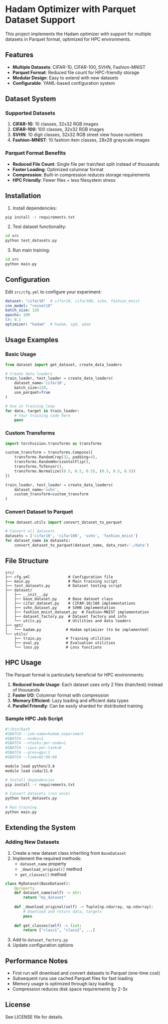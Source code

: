 # Hadam Optimizer with Parquet Dataset Support

This project implements the Hadam optimizer with support for multiple datasets in Parquet format, optimized for HPC environments.

## Features

- **Multiple Datasets**: CIFAR-10, CIFAR-100, SVHN, Fashion-MNIST
- **Parquet Format**: Reduced file count for HPC-friendly storage
- **Modular Design**: Easy to extend with new datasets
- **Configurable**: YAML-based configuration system

## Dataset System

### Supported Datasets

1. **CIFAR-10**: 10 classes, 32x32 RGB images
2. **CIFAR-100**: 100 classes, 32x32 RGB images  
3. **SVHN**: 10 digit classes, 32x32 RGB street view house numbers
4. **Fashion-MNIST**: 10 fashion item classes, 28x28 grayscale images

### Parquet Format Benefits

- **Reduced File Count**: Single file per train/test split instead of thousands
- **Faster Loading**: Optimized columnar format
- **Compression**: Built-in compression reduces storage requirements
- **HPC Friendly**: Fewer files = less filesystem stress

## Installation

1. Install dependencies:
```bash
pip install -r requirements.txt
```

2. Test dataset functionality:
```bash
cd src
python test_datasets.py
```

3. Run main training:
```bash
cd src
python main.py
```

## Configuration

Edit `src/cfg.yml` to configure your experiment:

```yaml
dataset: "cifar10"  # cifar10, cifar100, svhn, fashion_mnist
cnn_model: "resnet18"
batch_size: 128
epochs: 100
lr: 0.1
optimizer: "hadam"  # hadam, sgd, adam
```

## Usage Examples

### Basic Usage

```python
from dataset import get_dataset, create_data_loaders

# Create data loaders
train_loader, test_loader = create_data_loaders(
    dataset_name='cifar10',
    batch_size=128,
    use_parquet=True
)

# Use in training loop
for data, target in train_loader:
    # Your training code here
    pass
```

### Custom Transforms

```python
import torchvision.transforms as transforms

custom_transform = transforms.Compose([
    transforms.RandomCrop(32, padding=4),
    transforms.RandomHorizontalFlip(),
    transforms.ToTensor(),
    transforms.Normalize((0.5, 0.5, 0.5), (0.5, 0.5, 0.5))
])

train_loader, test_loader = create_data_loaders(
    dataset_name='svhn',
    custom_transform=custom_transform
)
```

### Convert Dataset to Parquet

```python
from dataset.utils import convert_dataset_to_parquet

# Convert all datasets
datasets = ['cifar10', 'cifar100', 'svhn', 'fashion_mnist']
for dataset_name in datasets:
    convert_dataset_to_parquet(dataset_name, data_root='./data')
```

## File Structure

```
src/
├── cfg.yml                 # Configuration file
├── main.py                 # Main training script
├── test_datasets.py        # Dataset testing script
├── dataset/
│   ├── __init__.py
│   ├── base_dataset.py     # Base dataset class
│   ├── cifar_dataset.py    # CIFAR-10/100 implementations
│   ├── svhn_dataset.py     # SVHN implementation
│   ├── fashion_mnist_dataset.py  # Fashion-MNIST implementation
│   ├── dataset_factory.py  # Dataset factory and info
│   └── utils.py            # Utilities and data loaders
├── opt/
│   └── hadam.py           # Hadam optimizer (to be implemented)
└── utils/
    ├── train.py           # Training utilities
    ├── eval.py            # Evaluation utilities
    └── loss.py            # Loss functions
```

## HPC Usage

The Parquet format is particularly beneficial for HPC environments:

1. **Reduced Inode Usage**: Each dataset uses only 2 files (train/test) instead of thousands
2. **Faster I/O**: Columnar format with compression
3. **Memory Efficient**: Lazy loading and efficient data types
4. **Parallel Friendly**: Can be easily sharded for distributed training

### Sample HPC Job Script

```bash
#!/bin/bash
#SBATCH --job-name=hadam_experiment
#SBATCH --nodes=1
#SBATCH --ntasks-per-node=1
#SBATCH --cpus-per-task=8
#SBATCH --gres=gpu:1
#SBATCH --time=02:00:00

module load python/3.8
module load cuda/11.0

# Install dependencies
pip install -r requirements.txt

# Convert datasets (run once)
python test_datasets.py

# Run training
python main.py
```

## Extending the System

### Adding New Datasets

1. Create a new dataset class inheriting from `BaseDataset`
2. Implement the required methods:
   - `dataset_name` property
   - `_download_original()` method
   - `get_classes()` method

```python
class MyDataset(BaseDataset):
    @property
    def dataset_name(self) -> str:
        return "my_dataset"
    
    def _download_original(self) -> Tuple[np.ndarray, np.ndarray]:
        # Download and return data, targets
        pass
    
    def get_classes(self) -> list:
        return ["class1", "class2", ...]
```

3. Add to `dataset_factory.py`
4. Update configuration options

## Performance Notes

- First run will download and convert datasets to Parquet (one-time cost)
- Subsequent runs use cached Parquet files for fast loading
- Memory usage is optimized through lazy loading
- Compression reduces disk space requirements by 2-3x

## License

See LICENSE file for details.
